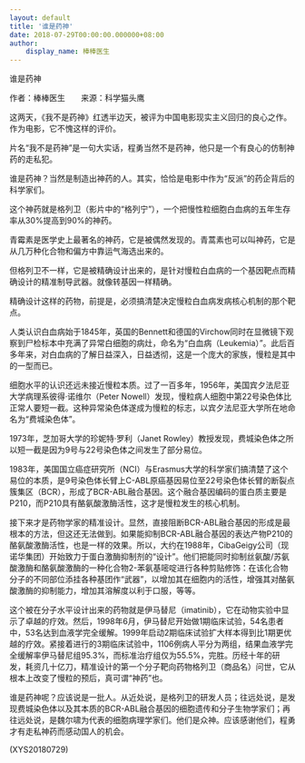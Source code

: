 ```yaml
---
layout: default
title: '谁是药神'
date: 2018-07-29T00:00:00.000000+08:00
author:
    display_name: 棒棒医生
---
```


谁是药神

作者：棒棒医生　　来源：科学猫头鹰

这两天，《我不是药神》红透半边天，被评为中国电影现实主义回归的良心之作。作为电影，它不愧这样的评价。

片名“我不是药神”是一句大实话，程勇当然不是药神，他只是一个有良心的仿制神药的走私犯。

谁是药神？当然是制造出神药的人。其实，恰恰是电影中作为“反派”的药企背后的科学家们。

这个神药就是格列卫（影片中的“格列宁”），一个把慢性粒细胞白血病的五年生存率从30%提高到90%的神药。

青霉素是医学史上最著名的神药，它是被偶然发现的。青蒿素也可以叫神药，它是从几万种化合物和偏方中靠运气海选出来的。

但格列卫不一样，它是被精确设计出来的，是针对慢粒白血病的一个基因靶点而精确设计的精准制导武器。就像转基因一样精确。

精确设计这样的药物，前提是，必须搞清楚决定慢粒白血病发病核心机制的那个靶点。

人类认识白血病始于1845年，英国的Bennett和德国的Virchow同时在显微镜下观察到尸检标本中充满了异常白细胞的病灶，命名为“白血病（Leukemia）”。此后百多年来，对白血病的了解日益深入，日益透彻，这是一个庞大的家族，慢粒是其中的一型而已。

细胞水平的认识还远未接近慢粒本质。过了一百多年，1956年，美国宾夕法尼亚大学病理系彼得·诺维尔（Peter Nowell）发现，慢粒病人细胞中第22号染色体比正常人要短一截。这种异常染色体遂成为慢粒的标志，以宾夕法尼亚大学所在地命名为“费城染色体”。

1973年，芝加哥大学的珍妮特·罗利（Janet Rowley）教授发现，费城染色体之所以短一截是因为9号与22号染色体之间发生了部分易位。

1983年，美国国立癌症研究所（NCI）与Erasmus大学的科学家们搞清楚了这个易位的本质，是9号染色体长臂上C-ABL原癌基因易位至22号染色体长臂的断裂点簇集区（BCR），形成了BCR-ABL融合基因。这个融合基因编码的蛋白质主要是P210，而P210具有酪氨酸激酶活性，这才是慢粒发生的核心机制。

接下来才是药物学家的精准设计。显然，直接阻断BCR-ABL融合基因的形成是最根本的方法，但这还无法做到。如果能抑制BCR-ABL融合基因的表达产物P210的酪氨酸激酶活性，也是一样的效果。所以，大约在1988年，CibaGeigy公司（现诺华集团）开始致力于蛋白激酶抑制剂的“设计”。他们把能同时抑制丝氨酸/苏氨酸激酶和酪氨酸激酶的一种化合物2-苯氨基嘧啶进行各种剪贴修饰：在该化合物分子的不同部位添挂各种基团作“武器”，以增加其在细胞内的活性，增强其对酪氨酸激酶的抑制能力，增加其溶解度以利于口服，等等。

这个被在分子水平设计出来的药物就是伊马替尼（imatinib），它在动物实验中显示了卓越的疗效。然后，1998年6月，伊马替尼开始做1期临床试验，54名患者中，53名达到血液学完全缓解。1999年启动2期临床试验扩大样本得到比1期更优越的疗效。紧接着进行的3期临床试验中，1106例病人平分为两组，结果血液学完全缓解率伊马替尼组95.3%，而标准治疗组仅为55.5%，完胜。历经十年的研发，耗资几十亿刀，精准设计的第一个分子靶向药物格列卫（商品名）问世，它从根本上改变了慢粒的预后，真可谓“神药”也。

谁是药神呢？应该说是一批人。从近处说，是格列卫的研发人员；往远处说，是发现费城染色体以及其本质的BCR-ABL融合基因的细胞遗传和分子生物学家们；再往远处说，是魏尔啸为代表的细胞病理学家们。他们是众神。应该感谢他们，程勇才有走私神药而感动国人的机会。

(XYS20180729)

